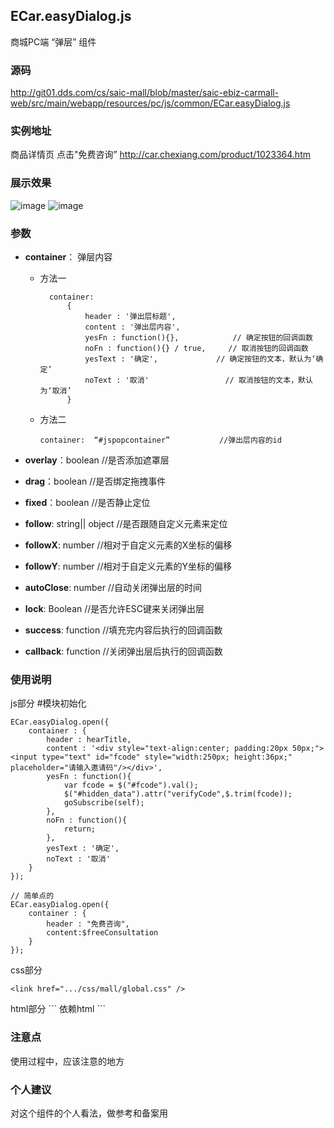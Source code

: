 ##  ECar.easyDialog.js
商城PC端 “弹层” 组件

### 源码
http://git01.dds.com/cs/saic-mall/blob/master/saic-ebiz-carmall-web/src/main/webapp/resources/pc/js/common/ECar.easyDialog.js

### 实例地址
商品详情页 点击"免费咨询”
http://car.chexiang.com/product/1023364.htm

### 展示效果

![image](D:\整车商城\carmall组件整理_0307\ECar.easyDialog.jpg)
![image](D:\03.Work\05.Manage\整车前端代码整理\d02.jpg)


### 参数
- **container**： 弹层内容 
	- 方法一		

			container:
				{
 					header : '弹出层标题',				
					content : '弹出层内容',
					yesFn : function(){},	         // 确定按钮的回调函数
					noFn : function(){} / true, 	// 取消按钮的回调函数
					yesText : '确定',		        // 确定按钮的文本，默认为‘确定’
					noText : '取消'                 // 取消按钮的文本，默认为‘取消’
				}

		
	- 方法二	

		`container:  “#jspopcontainer”		     //弹出层内容的id`

- **overlay**：boolean					//是否添加遮罩层
- **drag**：boolean					    //是否绑定拖拽事件
- **fixed**：boolean					//是否静止定位
- **follow**: string|| object			//是否跟随自定义元素来定位
- **followX**: number					//相对于自定义元素的X坐标的偏移
- **followY**: number					//相对于自定义元素的Y坐标的偏移
- **autoClose**: number				//自动关闭弹出层的时间
- **lock**: Boolean					//是否允许ESC键来关闭弹出层
- **success**: function					//填充完内容后执行的回调函数
- **callback**: function				//关闭弹出层后执行的回调函数

### 使用说明
js部分 #模块初始化
	   
    ECar.easyDialog.open({
		container : {
			header : hearTitle,
			content : '<div style="text-align:center; padding:20px 50px;"><input type="text" id="fcode" style="width:250px; height:36px;" placeholder="请输入邀请码"/></div>',
			yesFn : function(){
				var fcode = $("#fcode").val();
				$("#hidden_data").attr("verifyCode",$.trim(fcode));
				goSubscribe(self);
			},
			noFn : function(){
				return;
			},
			yesText : '确定',	
			noText : '取消'
		}
	});

	// 简单点的
	ECar.easyDialog.open({
		container : {
			header : "免费咨询",
			content:$freeConsultation
		}
	});


css部分

    <link href=".../css/mall/global.css" />

<link type="text/css" rel="stylesheet" href="css/components/dialog.css" />
html部分
```
依赖html
```

### 注意点
使用过程中，应该注意的地方

### 个人建议
对这个组件的个人看法，做参考和备案用